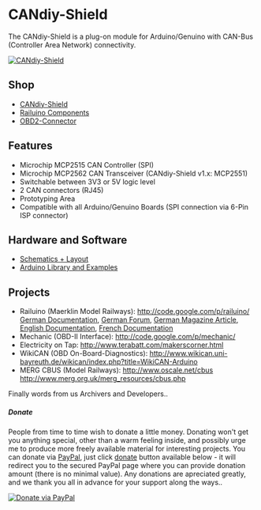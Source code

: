 # CANdiy-Shield
The CANdiy-Shield is a plug-on module for Arduino/Genuino with CAN-Bus (Controller Area Network) connectivity.

[![CANdiy-Shield](https://github.com/watterott/CANdiy-Shield/raw/master/hardware/CANdiy-Shield_v13.jpg)](http://www.watterott.com/en/Arduino-CANdiy-Shield)


## Shop
* [CANdiy-Shield](http://www.watterott.com/en/Arduino-CANdiy-Shield)
* [Railuino Components](http://www.watterott.com/en/Railuino-components)
* [OBD2-Connector](http://www.watterott.com/en/OBD2-Connector-With-PCB)


## Features
* Microchip MCP2515 CAN Controller (SPI)
* Microchip MCP2562 CAN Transceiver (CANdiy-Shield v1.x: MCP2551)
* Switchable between 3V3 or 5V logic level
* 2 CAN connectors (RJ45)
* Prototyping Area
* Compatible with all Arduino/Genuino Boards (SPI connection via 6-Pin ISP connector)


## Hardware and Software
* [Schematics + Layout](https://github.com/watterott/CANdiy-Shield/tree/master/hardware)
* [Arduino Library and Examples](https://github.com/watterott/Arduino-Libs)


## Projects
* Railuino (Maerklin Model Railways): http://code.google.com/p/railuino/
  [German Documentation](https://railuino.googlecode.com/files/2013-08-01-Railuino-Directors-Cut.pdf),
  [German Forum](http://www.stummiforum.de/viewtopic.php?t=90072),
  [German Magazine Article](https://shop.heise.de/katalog/ct-hardware-hacks-1-2013),
  [English Documentation](http://www.yaasan.mints.ne.jp/railuino.html),
  [French Documentation](http://mchobby.be/wiki/index.php?title=Railuino)
* Mechanic (OBD-II Interface): http://code.google.com/p/mechanic/
* Electricity on Tap: http://www.terabatt.com/makerscorner.html
* WikiCAN (OBD On-Board-Diagnostics): http://www.wikican.uni-bayreuth.de/wikican/index.php?title=WikiCAN-Arduino
* MERG CBUS (Model Railways): http://www.oscale.net/cbus http://www.merg.org.uk/merg_resources/cbus.php



Finally words from us Archivers and Developers.. 

##### Donate

People from time to time wish to donate a little money. Donating won't get you anything special, other than a warm feeling inside, and possibly urge me to produce more freely available material for interesting projects. You can donate via [PayPal](https://www.paypal.com), just click [donate](https://www.paypal.com/cgi-bin/webscr?cmd=_s-xclick&hosted_button_id=3PXVSLXFBS45E) button available below - it will redirect you to the secured PayPal page where you can provide donation amount (there is no minimal value). Any donations are apreciated greatly, and we thank you all in advance for your support along the ways..

[![Donate via PayPal](https://www.paypalobjects.com/en_US/GB/i/btn/btn_donateCC_LG.gif)](https://www.paypal.com/cgi-bin/webscr?cmd=_s-xclick&hosted_button_id=3PXVSLXFBS45E)
